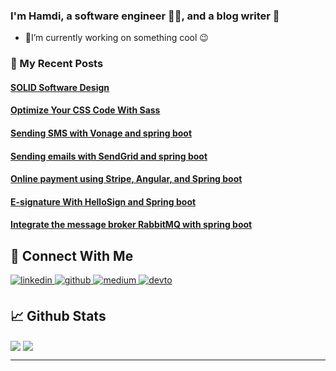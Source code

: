 ### I'm Hamdi, a software engineer 👨‍💻, and a blog writer 📝
  - 🔭I’m currently working on something cool 😉  

### 📙 My Recent Posts
<!--START_SECTION:feed-->
#### [SOLID Software Design](https:&#x2F;&#x2F;hamdi-bouallegue.medium.com&#x2F;solid-software-design-3d2d80a3838a?source&#x3D;rss-dc0abf7af650------2) 

#### [Optimize Your CSS Code With Sass](https:&#x2F;&#x2F;hamdi-bouallegue.medium.com&#x2F;optimize-your-css-code-with-sass-7b9e86dde59e?source&#x3D;rss-dc0abf7af650------2) 

#### [Sending SMS with Vonage and spring boot](https:&#x2F;&#x2F;hamdi-bouallegue.medium.com&#x2F;sending-sms-with-vonage-and-spring-boot-1f5b13810140?source&#x3D;rss-dc0abf7af650------2) 

#### [Sending emails with SendGrid and spring boot](https:&#x2F;&#x2F;hamdi-bouallegue.medium.com&#x2F;sending-emails-with-sendgrid-and-spring-boot-81e9637a1f05?source&#x3D;rss-dc0abf7af650------2) 

#### [Online payment using Stripe, Angular, and Spring boot](https:&#x2F;&#x2F;hamdi-bouallegue.medium.com&#x2F;online-payment-using-stripe-angular-and-spring-boot-bf576ad177b2?source&#x3D;rss-dc0abf7af650------2) 

#### [E-signature With HelloSign and Spring boot](https:&#x2F;&#x2F;hamdi-bouallegue.medium.com&#x2F;e-signature-with-hellosign-and-spring-boot-4fcba7e3e2d1?source&#x3D;rss-dc0abf7af650------2) 

#### [Integrate the message broker RabbitMQ with spring boot](https:&#x2F;&#x2F;hamdi-bouallegue.medium.com&#x2F;integrate-the-message-broker-rabbitmq-with-spring-boot-ee94ea489706?source&#x3D;rss-dc0abf7af650------2) 

<!--END_SECTION:feed-->


## 🔗 Connect With Me  
<div >
<a href="https://www.linkedin.com/in/hamdi-bouallegue-810054151/" target="_blank">
<img src=https://img.shields.io/badge/linkedin-%231E77B5.svg?&style=for-the-badge&logo=linkedin&logoColor=white alt=linkedin style="margin-bottom: 5px;" />
</a>
<a href="https://github.com/HamdiBouallegue" target="_blank">
<img src=https://img.shields.io/badge/github-%2324292e.svg?&style=for-the-badge&logo=github&logoColor=white alt=github style="margin-bottom: 5px;" />
</a>
<a href="https://hamdi-bouallegue.medium.com/" target="_blank">
<img src=https://img.shields.io/badge/medium-%23292929.svg?&style=for-the-badge&logo=medium&logoColor=white alt=medium style="margin-bottom: 5px;" />
</a>
<a href="https://dev.to/hamdibouallegue" target="_blank">
<img src=https://img.shields.io/badge/dev.to-%2308090A.svg?&style=for-the-badge&logo=dev.to&logoColor=white alt=devto style="margin-bottom: 5px;" />
</a>  
</div>  
  
## 📈 Github Stats  
<div>
  <img align="center" src="https://github-readme-stats.vercel.app/api/top-langs/?username=HamdiBouallegue&layout=compact" />
  <img align="center" src="https://github-readme-stats.vercel.app/api?username=HamdiBouallegue&show_icons=true&count_private=true&hide_border=true" align="center" /> 
</div>





----

